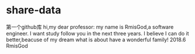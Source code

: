 # share-data
第一个github库
hi,my dear professor:
  my name is RmisGod,a software engineer.
  I want study follow you in the next three years.
  I believe I can do it better,beacuse of my dream what is about have a wonderful family!
                                                                       2018.6
                                                                       RmisGod
